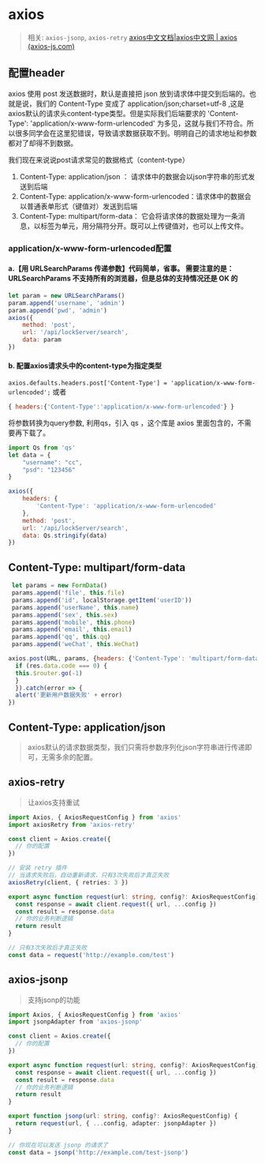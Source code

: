 # axios

> 相关: `axios-jsonp`, `axios-retry`
> [axios中文文档|axios中文网 | axios (axios-js.com)](http://www.axios-js.com/zh-cn/docs/)

## 配置header

axios 使用 post 发送数据时，默认是直接把 json 放到请求体中提交到后端的。也就是说，我们的 Content-Type 变成了 application/json;charset=utf-8 ,这是axios默认的请求头content-type类型。但是实际我们后端要求的 'Content-Type': 'application/x-www-form-urlencoded' 为多见，这就与我们不符合。所以很多同学会在这里犯错误，导致请求数据获取不到。明明自己的请求地址和参数都对了却得不到数据。

我们现在来说说post请求常见的数据格式（content-type）

1. Content-Type: application/json ： 请求体中的数据会以json字符串的形式发送到后端
2. Content-Type: application/x-www-form-urlencoded：请求体中的数据会以普通表单形式（键值对）发送到后端
3. Content-Type: multipart/form-data： 它会将请求体的数据处理为一条消息，以标签为单元，用分隔符分开。既可以上传键值对，也可以上传文件。

### application/x-www-form-urlencoded配置

#### a.【用 URLSearchParams 传递参数】代码简单，省事。 需要注意的是： URLSearchParams 不支持所有的浏览器，但是总体的支持情况还是 OK 的

```js
let param = new URLSearchParams()
param.append('username', 'admin')
param.append('pwd', 'admin')
axios({
    method: 'post',
    url: '/api/lockServer/search',
    data: param
})
```

#### b. 配置axios请求头中的content-type为指定类型

`axios.defaults.headers.post['Content-Type'] = 'application/x-www-form-urlencoded';` 或者

```js
{ headers:{'Content-Type':'application/x-www-form-urlencoded'} }
```

将参数转换为query参数, 利用qs，引入 qs ，这个库是 axios 里面包含的，不需要再下载了。

```js
import Qs from 'qs'
let data = {
    "username": "cc",
    "psd": "123456"
}

axios({
    headers: {
        'Content-Type': 'application/x-www-form-urlencoded'
    },
    method: 'post',
    url: '/api/lockServer/search',
    data: Qs.stringify(data)
})
```

## **Content-Type: multipart/form-data**

```js
 let params = new FormData()
 params.append('file', this.file)
 params.append('id', localStorage.getItem('userID'))
 params.append('userName', this.name)
 params.append('sex', this.sex)
 params.append('mobile', this.phone)
 params.append('email', this.email)
 params.append('qq', this.qq)
 params.append('weChat', this.WeChat)

axios.post(URL, params, {headers: {'Content-Type': 'multipart/form-data'}}).then(res => {
  if (res.data.code === 0) {
  this.$router.go(-1)
  }
  }).catch(error => {
  alert('更新用户数据失败' + error)
})
```

## **Content-Type: application/json**

> axios默认的请求数据类型，我们只需将参数序列化json字符串进行传递即可，无需多余的配置。

## axios-retry

> 让axios支持重试

```ts
import Axios, { AxiosRequestConfig } from 'axios'
import axiosRetry from 'axios-retry'

const client = Axios.create({
  // 你的配置
})

// 安装 retry 插件
// 当请求失败后，自动重新请求，只有3次失败后才真正失败
axiosRetry(client, { retries: 3 })

export async function request(url: string, config?: AxiosRequestConfig) {
  const response = await client.request({ url, ...config })
  const result = response.data
  // 你的业务判断逻辑
  return result
}

// 只有3次失败后才真正失败
const data = request('http://example.com/test')

```

## axios-jsonp

> 支持jsonp的功能

```ts
import Axios, { AxiosRequestConfig } from 'axios'
import jsonpAdapter from 'axios-jsonp'

const client = Axios.create({
  // 你的配置
})

export async function request(url: string, config?: AxiosRequestConfig) {
  const response = await client.request({ url, ...config })
  const result = response.data
  // 你的业务判断逻辑
  return result
}

export function jsonp(url: string, config?: AxiosRequestConfig) {
  return request(url, { ...config, adapter: jsonpAdapter })
}

// 你现在可以发送 jsonp 的请求了
const data = jsonp('http://example.com/test-jsonp')

```
